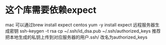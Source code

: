 # 这个库需要依赖expect
mac 可以通过brew install expect 
centos yum -y install expect
远程服务器生成密钥 ssh-keygen -t rsa 
cp ~/.ssh/id_dsa.pub ~/.ssh/authorized_keys
推荐把本地生成的私钥上传到对应服务器的用户.ssh/ 改名为authorized_keys
